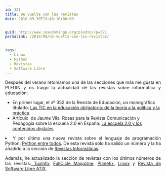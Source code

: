 ```yaml
---
id: 321
title: De vuelta con las revistas
date: 2010-09-30T19:48:10+00:00


guid: http://www.josedomingo.org/pledin/?p=321
permalink: /2010/09/de-vuelta-con-las-revistas/

  
tags:
  - Linux
  - Python
  - Revistas
  - Software Libre
---
```

<p style="text-align: justify;">
  Después del verano retomamos una de las secciones que más me gusta en PLEDIN y os traigo la actualidad de las revistas sobre informática y educación:
</p>

  * En primer lugar, el nº 352 de la Revista de Educación, un monográfico titulado: [Las TIC en la educación obligatoria: de la teoría a la política y la práctica](http://www.revistaeducacion.educacion.es/re352.htm).
  * Artículo  de Jaume Vila  Rosas para la Revista Comunicación y Pedagogía sobre la escuela 2.0 en España: <a title="View La escuela 2.0 y los contenidos digitales on Scribd" href="http://www.scribd.com/doc/18165312/La-escuela-20-y-los-contenidos-digitales" target="_blank">La escuela 2.0 y los contenidos digitales</a>
<li style="text-align: justify;">
  Y por último una nueva revista sobre el lenguaje de programación Python: <a href="http://revista.python.org.ar/1/html/">Python entre todos</a>. De esta revista sólo ha salido un número y la ha añadido a la sección de <a href="https://www.josedomingo.org/revistas">Revistas Informáticas</a>.
</li>

<p style="text-align: justify;">
  Además, he actualizado la sección de revistas con los últimos números de las revistas:<a href="https://www.josedomingo.org/revistas/"> TuxInfo</a>, <a href="https://www.josedomingo.org/revistas/">FullCicle Magazine</a>, <a href="https://www.josedomingo.org/revistas/">Planetix</a>, <a href="https://www.josedomingo.org/revistas/">Linvix</a> y <a href="https://www.josedomingo.org/revistas/">Revista de Software Libre ATIX</a>.
</p>

<!-- AddThis Advanced Settings generic via filter on the_content -->

<!-- AddThis Share Buttons generic via filter on the_content -->